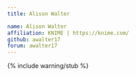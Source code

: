 ```yaml
---
title: Alison Walter

name: Alison Walter
affiliation: KNIME | https://knime.com/
github: awalter17
forum: awalter17
---
```

{% include warning/stub %}

